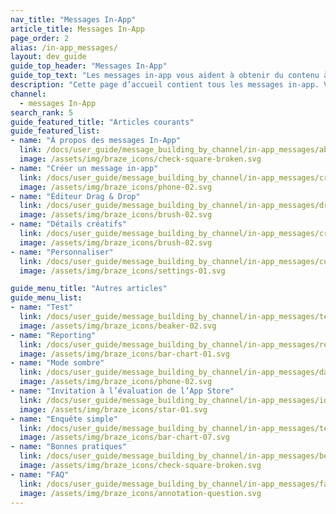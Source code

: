 ```yaml
---
nav_title: "Messages In-App"
article_title: Messages In-App
page_order: 2
alias: /in-app_messages/
layout: dev_guide
guide_top_header: "Messages In-App"
guide_top_text: "Les messages in-app vous aident à obtenir du contenu à votre utilisateur sans interrompre votre journée avec une notification push. Des messages in-app personnalisés et adaptés améliorent l’expérience utilisateur et aident votre audience à tirer le meilleur parti de votre application. Grâce à un choix de mises en page et d’outils de personnalisation, les messages In-App supposent un engagement inédit de vos utilisateurs."
description: "Cette page d’accueil contient tous les messages in-app. Vous trouverez ici des articles sur l’éditeur Drag & Drop et d’autres expliquant comment créer des messages in-app, personnaliser vos messages, votre reporting, etc."
channel:
  - messages In-App
search_rank: 5
guide_featured_title: "Articles courants"
guide_featured_list:
- name: "À propos des messages In-App"
  link: /docs/user_guide/message_building_by_channel/in-app_messages/about/
  image: /assets/img/braze_icons/check-square-broken.svg
- name: "Créer un message in-app"
  link: /docs/user_guide/message_building_by_channel/in-app_messages/create/
  image: /assets/img/braze_icons/phone-02.svg
- name: "Éditeur Drag & Drop"
  link: /docs/user_guide/message_building_by_channel/in-app_messages/drag_and_drop
  image: /assets/img/braze_icons/brush-02.svg
- name: "Détails créatifs"
  link: /docs/user_guide/message_building_by_channel/in-app_messages/creative_details/
  image: /assets/img/braze_icons/brush-02.svg
- name: "Personnaliser"
  link: /docs/user_guide/message_building_by_channel/in-app_messages/customize/
  image: /assets/img/braze_icons/settings-01.svg

guide_menu_title: "Autres articles"
guide_menu_list:
- name: "Test"
  link: /docs/user_guide/message_building_by_channel/in-app_messages/testing/
  image: /assets/img/braze_icons/beaker-02.svg
- name: "Reporting"
  link: /docs/user_guide/message_building_by_channel/in-app_messages/reporting/
  image: /assets/img/braze_icons/bar-chart-01.svg
- name: "Mode sombre"
  link: /docs/user_guide/message_building_by_channel/in-app_messages/dark-mode/
  image: /assets/img/braze_icons/phone-02.svg
- name: "Invitation à l’évaluation de l’App Store"
  link: /docs/user_guide/message_building_by_channel/in-app_messages/ios_app_rating_prompt/
  image: /assets/img/braze_icons/star-01.svg
- name: "Enquête simple"
  link: /docs/user_guide/message_building_by_channel/in-app_messages/templates/simple_survey/
  image: /assets/img/braze_icons/bar-chart-07.svg
- name: "Bonnes pratiques"
  link: /docs/user_guide/message_building_by_channel/in-app_messages/best_practices
  image: /assets/img/braze_icons/check-square-broken.svg
- name: "FAQ"
  link: /docs/user_guide/message_building_by_channel/in-app_messages/faq/
  image: /assets/img/braze_icons/annotation-question.svg
---
```

<br><br>
